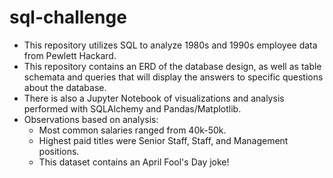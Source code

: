 # sql-challenge

* This repository utilizes SQL to analyze 1980s and 1990s employee data from Pewlett Hackard.
* This repository contains an ERD of the database design, as well as table schemata and queries that will display the answers to specific questions about the database.
* There is also a Jupyter Notebook of visualizations and analysis performed with SQLAlchemy and Pandas/Matplotlib. 
* Observations based on analysis:
    - Most common salaries ranged from 40k-50k.
    - Highest paid titles were Senior Staff, Staff, and Management positions.
    - This dataset contains an April Fool's Day joke!